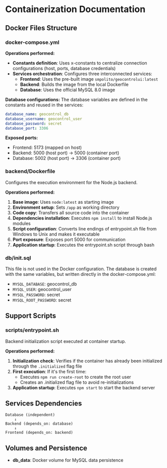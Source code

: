 # Containerization Documentation

## Docker Files Structure

### docker-compose.yml

**Operations performed:**
- **Constants definition**: Uses x-constants to centralize connection configurations (host, ports, database credentials)
- **Services orchestration**: Configures three interconnected services:
  - **Frontend**: Uses the pre-built image `smpolito/geocontrolui:latest`
  - **Backend**: Builds the image from the local Dockerfile
  - **Database**: Uses the official MySQL 8.0 image

**Database configurations:**
The database variables are defined in the constants and reused in the services:
```yaml
database_name: geocontrol_db
database_username: geocontrol_user
database_password: secret
database_port: 3306
```

**Exposed ports:**
- Frontend: 5173 (mapped on host)
- Backend: 5000 (host port) → 5000 (container port)
- Database: 5002 (host port) → 3306 (container port)

### backend/Dockerfile
Configures the execution environment for the Node.js backend.

**Operations performed:**
1. **Base image**: Uses `node:latest` as starting image
2. **Environment setup**: Sets `/app` as working directory
3. **Code copy**: Transfers all source code into the container
4. **Dependencies installation**: Executes `npm install` to install Node.js modules
5. **Script configuration**: Converts line endings of entrypoint.sh file from Windows to Unix and makes it executable
6. **Port exposure**: Exposes port 5000 for communication
7. **Application startup**: Executes the entrypoint.sh script through bash

### db/init.sql
This file is not used in the Docker configuration. The database is created with the same variables, but written directly in the docker-compose.yml:
- `MYSQL_DATABASE`: geocontrol_db
- `MYSQL_USER`: geocontrol_user
- `MYSQL_PASSWORD`: secret
- `MYSQL_ROOT_PASSWORD`: secret

## Support Scripts

### scripts/entrypoint.sh
Backend initialization script executed at container startup.

**Operations performed:**
1. **Initialization check**: Verifies if the container has already been initialized through the `.initialized` flag file
2. **First execution**: If it's the first time:
   - Executes `npm run create-root` to create the root user
   - Creates an .initialized flag file to avoid re-initializations
3. **Application startup**: Executes `npm start` to start the backend server

## Services Dependencies
```
Database (independent)
    ↓
Backend (depends_on: database)
    ↓
Frontend (depends_on: backend)
```

## Volumes and Persistence

- **db_data**: Docker volume for MySQL data persistence